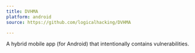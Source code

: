 ```yaml
---
title: DVHMA
platform: android
source: https://github.com/logicalhacking/DVHMA

---
```


A hybrid mobile app (for Android) that intentionally contains vulnerabilities.
